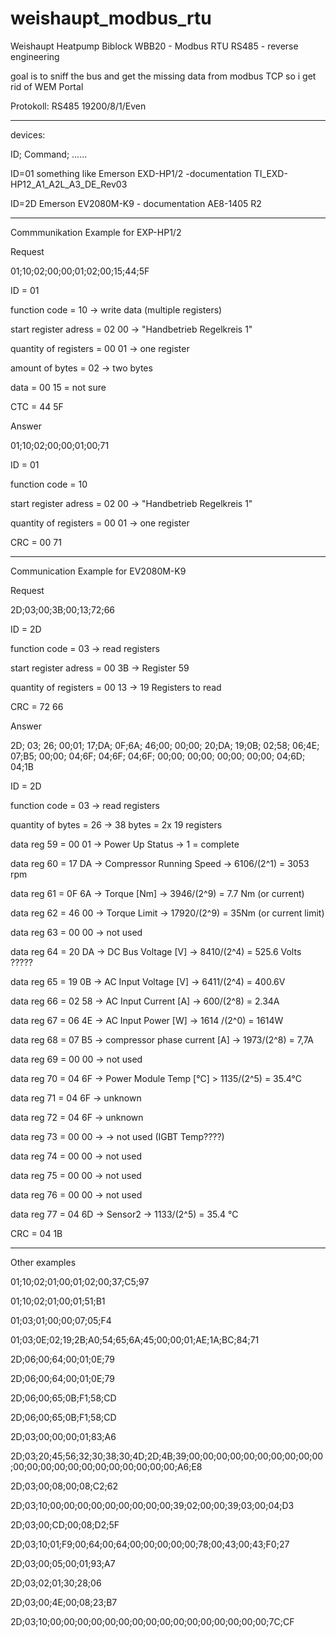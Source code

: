 # weishaupt_modbus_rtu
Weishaupt Heatpump Biblock WBB20 - Modbus RTU RS485 - reverse engineering

goal is to sniff the bus and get the missing data from modbus TCP so i get rid of WEM Portal

Protokoll:
RS485 19200/8/1/Even

--------------------------------------

devices:

ID; Command; ......

ID=01 something like Emerson EXD-HP1/2 -documentation TI_EXD-HP12_A1_A2L_A3_DE_Rev03

ID=2D Emerson EV2080M-K9 - documentation AE8-1405 R2

--------------------------------------
Commmunikation Example for EXP-HP1/2

Request

01;10;02;00;00;01;02;00;15;44;5F

ID = 01

function code = 10 -> write data (multiple registers)

start register adress = 02 00 -> "Handbetrieb Regelkreis 1"

quantity of registers = 00 01 -> one register

amount of bytes = 02 -> two bytes

data = 00 15 = not sure

CTC = 44 5F

Answer

01;10;02;00;00;01;00;71

ID = 01

function code = 10 

start register adress = 02 00 -> "Handbetrieb Regelkreis 1"

quantity of registers = 00 01 -> one register

CRC = 00 71

--------------------------------------

Communication Example for EV2080M-K9

Request

2D;03;00;3B;00;13;72;66

ID = 2D

function code = 03 -> read registers

start register adress = 00 3B -> Register 59

quantity of registers = 00 13 -> 19 Registers to read

CRC = 72 66


Answer

2D; 03; 26; 00;01; 17;DA; 0F;6A; 46;00; 00;00; 20;DA; 19;0B; 02;58; 06;4E; 07;B5; 00;00; 04;6F; 04;6F; 04;6F; 00;00; 00;00; 00;00; 00;00; 04;6D; 04;1B

ID = 2D

function code = 03 -> read registers

quantity of bytes = 26 -> 38 bytes = 2x 19 registers

data reg 59 = 00 01 -> Power Up Status -> 1 = complete

data reg 60 = 17 DA -> Compressor Running Speed -> 6106/(2^1) = 3053 rpm

data reg 61 = 0F 6A -> Torque [Nm] -> 3946/(2^9) = 7.7 Nm (or current)

data reg 62 = 46 00 -> Torque Limit -> 17920/(2^9) = 35Nm (or current limit)

data reg 63 = 00 00 -> not used

data reg 64 = 20 DA -> DC Bus Voltage [V] -> 8410/(2^4) = 525.6 Volts ?????

data reg 65 = 19 0B -> AC Input Voltage [V] -> 6411/(2^4) = 400.6V

data reg 66 = 02 58 -> AC Input Current [A] -> 600/(2^8) = 2.34A

data reg 67 = 06 4E -> AC Input Power [W] -> 1614 /(2^0) = 1614W

data reg 68 = 07 B5 -> compressor phase current [A] -> 1973/(2^8) = 7,7A

data reg 69 = 00 00 -> not used

data reg 70 = 04 6F -> Power Module Temp [°C] > 1135/(2^5) = 35.4°C

data reg 71 = 04 6F -> unknown

data reg 72 = 04 6F -> unknown

data reg 73 = 00 00 ->  -> not used (IGBT Temp????)

data reg 74 = 00 00 -> not used

data reg 75 = 00 00 -> not used

data reg 76 = 00 00 -> not used

data reg 77 = 04 6D -> Sensor2 -> 1133/(2^5) = 35.4 °C

CRC = 04 1B


------------------------------ 
Other examples

01;10;02;01;00;01;02;00;37;C5;97

01;10;02;01;00;01;51;B1


01;03;01;00;00;07;05;F4

01;03;0E;02;19;2B;A0;54;65;6A;45;00;00;01;AE;1A;BC;84;71


2D;06;00;64;00;01;0E;79

2D;06;00;64;00;01;0E;79


2D;06;00;65;0B;F1;58;CD

2D;06;00;65;0B;F1;58;CD


2D;03;00;00;00;01;83;A6

2D;03;20;45;56;32;30;38;30;4D;2D;4B;39;00;00;00;00;00;00;00;00;00;00;00;00;00;00;00;00;00;00;00;00;00;00;A6;E8


2D;03;00;08;00;08;C2;62

2D;03;10;00;00;00;00;00;00;00;00;00;39;02;00;00;39;03;00;04;D3


2D;03;00;CD;00;08;D2;5F

2D;03;10;01;F9;00;64;00;64;00;00;00;00;00;78;00;43;00;43;F0;27


2D;03;00;05;00;01;93;A7

2D;03;02;01;30;28;06


2D;03;00;4E;00;08;23;B7

2D;03;10;00;00;00;00;00;00;00;00;00;00;00;00;00;00;00;00;7C;CF

